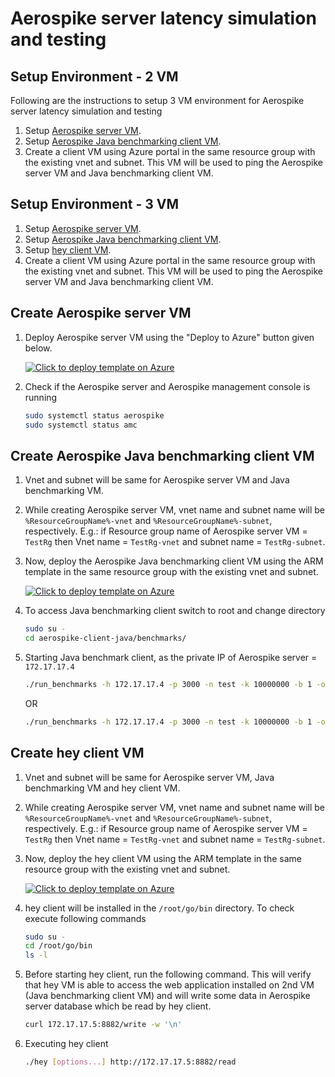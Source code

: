 # Aerospike server latency simulation and testing

## Setup Environment - 2 VM

Following are the instructions to setup 3 VM environment for Aerospike server latency simulation and testing

1. Setup [Aerospike server VM](#create-aerospike-server-vm).
2. Setup [Aerospike Java benchmarking client VM](#create-aerospike-java-benchmarking-client-vm).
3. Create a client VM using Azure portal in the same resource group with the existing vnet and subnet. This VM will be used to ping the Aerospike server VM and Java benchmarking client VM.

## Setup Environment - 3 VM

1. Setup [Aerospike server VM](#create-aerospike-server-vm).
2. Setup [Aerospike Java benchmarking client VM](#create-aerospike-java-benchmarking-client-vm).
3. Setup [hey client VM](#create-hey-client-vm).
4. Create a client VM using Azure portal in the same resource group with the existing vnet and subnet. This VM will be used to ping the Aerospike server VM and Java benchmarking client VM.

## Create Aerospike server VM

1. Deploy Aerospike server VM using the "Deploy to Azure" button given below.

    [![Click to deploy template on Azure](http://azuredeploy.net/deploybutton.png "Click to deploy template on Azure")](https://portal.azure.com/#create/Microsoft.Template/uri/https%3A%2F%2Fraw.githubusercontent.com%2Fazmigproject%2Fe2e-simulation-and-testing%2Fmaster%2Faerospike-server-latency%2Fdeploy-aerospike-server.json)

2. Check if the Aerospike server and Aerospike management console is running
    ```bash
    sudo systemctl status aerospike
    sudo systemctl status amc
    ```

## Create Aerospike Java benchmarking client VM

1. Vnet and subnet will be same for Aerospike server VM and Java benchmarking VM.
2. While creating Aerospike server VM, vnet name and subnet name will be `%ResourceGroupName%-vnet` and `%ResourceGroupName%-subnet`, respectively. E.g.: if Resource group name of Aerospike server VM = `TestRg` then Vnet name = `TestRg-vnet` and subnet name = `TestRg-subnet`.
3. Now, deploy the Aerospike Java benchmarking client VM using the ARM template in the same resource group with the existing vnet and subnet.

    [![Click to deploy template on Azure](http://azuredeploy.net/deploybutton.png "Click to deploy template on Azure")](https://portal.azure.com/#create/Microsoft.Template/uri/https%3A%2F%2Fraw.githubusercontent.com%2Fazmigproject%2Fe2e-simulation-and-testing%2Fmaster%2Faerospike-server-latency%2Fdeploy-aerospike-java-benchmark-client.json)

4. To access Java benchmarking client switch to root and change directory
    ```bash
    sudo su -
    cd aerospike-client-java/benchmarks/
    ```
5. Starting Java benchmark client, as the private IP of Aerospike server = `172.17.17.4`
    ```bash
    ./run_benchmarks -h 172.17.17.4 -p 3000 -n test -k 10000000 -b 1 -o B:256 -w RU,80 -g 6000 -T 1 -z 8 -latency ycsb
    ```
    OR
    ```bash
    ./run_benchmarks -h 172.17.17.4 -p 3000 -n test -k 10000000 -b 1 -o B:256 -w RU,80 -g 6000 -T 1 -z 8 -latency alt,7,1,us
    ```

## Create hey client VM

1. Vnet and subnet will be same for Aerospike server VM, Java benchmarking VM and hey client VM.
2. While creating Aerospike server VM, vnet name and subnet name will be `%ResourceGroupName%-vnet` and `%ResourceGroupName%-subnet`, respectively. E.g.: if Resource group name of Aerospike server VM = `TestRg` then Vnet name = `TestRg-vnet` and subnet name = `TestRg-subnet`.
3. Now, deploy the hey client VM using the ARM template in the same resource group with the existing vnet and subnet.

    [![Click to deploy template on Azure](http://azuredeploy.net/deploybutton.png "Click to deploy template on Azure")](https://portal.azure.com/#create/Microsoft.Template/uri/https%3A%2F%2Fraw.githubusercontent.com%2Fazmigproject%2Fe2e-simulation-and-testing%2Fmaster%2Faerospike-server-latency%2Fdeploy-hey-client.json)

4. hey client will be installed in the `/root/go/bin` directory. To check execute following commands
    ```bash
    sudo su -
    cd /root/go/bin
    ls -l
    ```
5. Before starting hey client, run the following command. This will verify that hey VM is able to access the web application installed on 2nd VM (Java benchmarking client VM) and will write some data in Aerospike server database which be read by hey client.
    ```bash
    curl 172.17.17.5:8882/write -w '\n'
    ```
6. Executing hey client
    ```bash
    ./hey [options...] http://172.17.17.5:8882/read
    ```